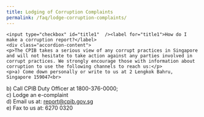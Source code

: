 ```yaml
---
title: Lodging of Corruption Complaints
permalink: /faq/lodge-corruption-complaints/
---
```



<style>

input {
	display: none;
}
label {
	display: block;
	padding: 8px 22px;
	margin: 0 0 5px 0;
	cursor: pointor;
	background: #F0F4F6;
	border-radius: 3px;
	color: #484848;
	transition: ease .5s;
	font-size: 1.5em;
}

label:hover {
	background: #4169e1;
	color: #FFF;
}

.accordion-content {
	/* background: #E2E5F6; */
	padding: 10px 0px 30px 30px;
	/* border: 1px solid #484848; */
	margin: 0 0 1px 0;
	border-radius: 3px;
}

input + label + .accordion-content {
	display: none;
}

input:checked + label + .accordion-content {
	display: none;
}

input:checked + label + .accordion-content {
	display: block;
}

</style>
<!-- End of accordion -->

<div class="container">

<div>

	<input type="checkbox" id="title1"  /><label for="title1">How do I make a corruption report?</label>
	<div class="accordion-content">
    <p>The CPIB takes a serious view of any corrupt practices in Singapore and will not hesitate to take action against any parties involved in corrupt practices. We strongly encourage those with information about corruption to use the following channels to reach us:</p>
    <p>a) Come down personally or write to us at 2 Lengkok Bahru, Singapore 159047<br>
b) Call CPIB Duty Officer at 1800-376-0000;<br>
c) Lodge an e-complaint<br>
d) Email us at: report@cpib.gov.sg<br>
e) Fax to us at: 6270 0320</p>
	</div>


</div>
</div>
